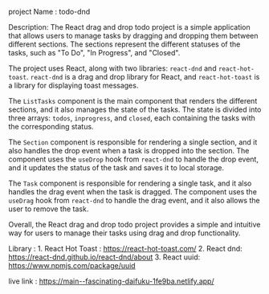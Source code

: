 project Name : todo-dnd

Description: The React drag and drop todo project is a simple application that allows users to manage tasks by dragging and dropping them between different sections. The sections represent the different statuses of the tasks, such as "To Do", "In Progress", and "Closed". 

The project uses React, along with two libraries: `react-dnd` and `react-hot-toast`. `react-dnd` is a drag and drop library for React, and `react-hot-toast` is a library for displaying toast messages. 

The `ListTasks` component is the main component that renders the different sections, and it also manages the state of the tasks. The state is divided into three arrays: `todos`, `inprogress`, and `closed`, each containing the tasks with the corresponding status. 

The `Section` component is responsible for rendering a single section, and it also handles the drop event when a task is dropped into the section. The component uses the `useDrop` hook from `react-dnd` to handle the drop event, and it updates the status of the task and saves it to local storage. 

The `Task` component is responsible for rendering a single task, and it also handles the drag event when the task is dragged. The component uses the `useDrag` hook from `react-dnd` to handle the drag event, and it also allows the user to remove the task. 

Overall, the React drag and drop todo project provides a simple and intuitive way for users to manage their tasks using drag and drop functionality.

Library : 1. React Hot Toast : https://react-hot-toast.com/
          2. React dnd: https://react-dnd.github.io/react-dnd/about
          3. React uuid: https://www.npmjs.com/package/uuid  

live link : https://main--fascinating-daifuku-1fe9ba.netlify.app/

